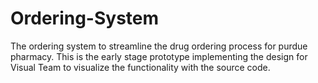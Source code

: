 # Ordering-System
The ordering system to streamline the drug ordering process for purdue pharmacy.
This is the early stage prototype implementing the design for Visual Team to visualize the functionality with the source code.
